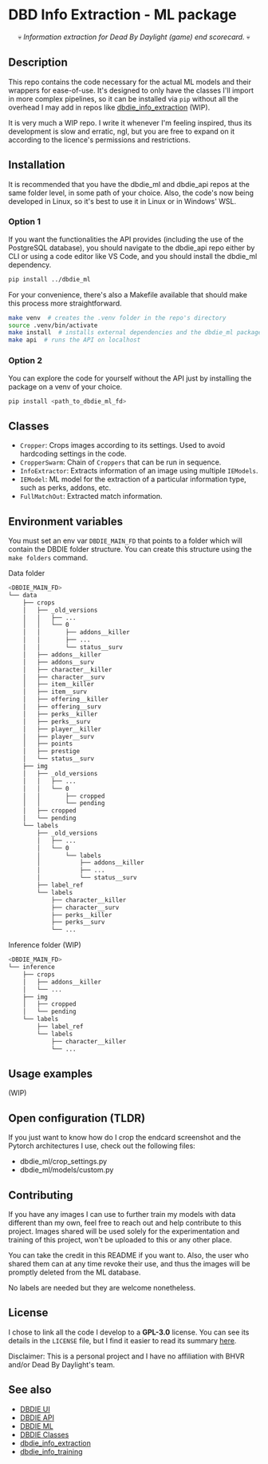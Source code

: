 # DBD Info Extraction - ML package

<center>💀 <i>Information extraction for Dead By Daylight (game) end scorecard.</i> 💀</center>

## Description

This repo contains the code necessary for the actual ML models and their wrappers for ease-of-use. It's designed to only have the classes I'll import in more complex pipelines, so it can be installed via `pip` without all the overhead I may add in repos like [dbdie_info_extraction](https://github.com/trOOnies/dbd_info_extraction) (WIP).

It is very much a WIP repo. I write it whenever I'm feeling inspired, thus its development is slow and erratic, ngl, but you are free to expand on it according to the licence's permissions and restrictions.

## Installation

It is recommended that you have the dbdie_ml and dbdie_api repos at the same folder level, in some path of your choice. Also, the code's now being developed in Linux, so it's best to use it in Linux or in Windows' WSL.

### Option 1

If you want the functionalities the API provides (including the use of the PostgreSQL database), you should navigate to the dbdie_api repo either by CLI or using a code editor like VS Code, and you should install the dbdie_ml dependency.

```bash
pip install ../dbdie_ml
```

For your convenience, there's also a Makefile available that should make this process more straightforward.

```bash
make venv  # creates the .venv folder in the repo's directory
source .venv/bin/activate
make install  # installs external dependencies and the dbdie_ml package
make api  # runs the API on localhost
```

### Option 2

You can explore the code for yourself without the API just by installing the package on a venv of your choice.

```bash
pip install <path_to_dbdie_ml_fd>
```

## Classes

- `Cropper`: Crops images according to its settings. Used to avoid hardcoding settings in the code.
- `CropperSwarm`: Chain of `Croppers` that can be run in sequence.
- `InfoExtractor`: Extracts information of an image using multiple `IEModels`.
- `IEModel`: ML model for the extraction of a particular information type, such as perks, addons, etc.
- `FullMatchOut`: Extracted match information.

## Environment variables

You must set an env var `DBDIE_MAIN_FD` that points to a folder which will contain the DBDIE folder structure.
You can create this structure using the `make folders` command.

Data folder
```bash
<DBDIE_MAIN_FD>
└── data
    ├── crops
    │   ├── _old_versions
    │   │   ├── ...
    │   │   └── 0
    │   │       ├── addons__killer
    │   │       ├── ...
    │   │       └── status__surv
    │   ├── addons__killer
    │   ├── addons__surv
    │   ├── character__killer
    │   ├── character__surv
    │   ├── item__killer
    │   ├── item__surv
    │   ├── offering__killer
    │   ├── offering__surv
    │   ├── perks__killer
    │   ├── perks__surv
    │   ├── player__killer
    │   ├── player__surv
    │   ├── points
    │   ├── prestige
    │   └── status__surv
    ├── img
    │   ├── _old_versions
    │   │   ├── ...
    │   │   └── 0
    │   │       ├── cropped
    │   │       └── pending
    │   ├── cropped
    │   └── pending
    └── labels
        ├── _old_versions
        │   ├── ...
        │   └── 0
        │       └── labels
        │           ├── addons__killer
        │           ├── ...
        │           └── status__surv
        ├── label_ref
        └── labels
            ├── character__killer
            ├── character__surv
            ├── perks__killer
            ├── perks__surv
            └── ...
```

Inference folder (WIP)
```bash
<DBDIE_MAIN_FD>
└── inference
    ├── crops
    │   ├── addons__killer
    │   └── ...
    ├── img
    │   ├── cropped
    │   └── pending
    └── labels
        ├── label_ref
        └── labels
            ├── character__killer
            └── ...
```

## Usage examples

(WIP)

## Open configuration (TLDR)

If you just want to know how do I crop the endcard screenshot and the Pytorch architectures I use, check out the following files:

- dbdie_ml/crop_settings.py
- dbdie_ml/models/custom.py

## Contributing

If you have any images I can use to further train my models with data different than my own, feel free to reach out and help contribute to this project.
Images shared will be used solely for the experimentation and training of this project, won't be uploaded to this or any other place.

You can take the credit in this README if you want to. Also, the user who shared them can at any time revoke their use, and thus the images will be promptly deleted from the ML database.

No labels are needed but they are welcome nonetheless.

## License

I chose to link all the code I develop to a **GPL-3.0** license. You can see its details in the `LICENSE` file, but I find it easier to read its summary [here](https://choosealicense.com/licenses/gpl-3.0/).

Disclaimer: This is a personal project and I have no affiliation with BHVR and/or Dead By Daylight's team.

## See also

- [DBDIE UI](https://github.com/trOOnies/dbdie_ui)
- [DBDIE API](https://github.com/trOOnies/dbdie_api)
- [DBDIE ML](https://github.com/trOOnies/dbdie_ml)
- [DBDIE Classes](https://github.com/trOOnies/dbdie_classes)
- [dbdie_info_extraction](https://github.com/trOOnies/dbd_info_extraction)
- [dbdie_info_training](https://github.com/trOOnies/dbd_info_training)
